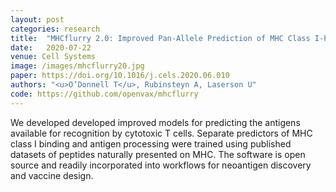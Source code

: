 ```yaml
---
layout: post
categories: research
title:  "MHCflurry 2.0: Improved Pan-Allele Prediction of MHC Class I-Presented Peptides by Incorporating Antigen Processing"
date:   2020-07-22
venue: Cell Systems
image: /images/mhcflurry20.jpg
paper: https://doi.org/10.1016/j.cels.2020.06.010
authors: "<u>O’Donnell T</u>, Rubinsteyn A, Laserson U"
code: https://github.com/openvax/mhcflurry
---
```


We developed developed improved models for predicting the antigens available for
recognition by cytotoxic T cells. Separate predictors of MHC class I binding and
antigen processing were trained using published datasets of peptides naturally
presented on MHC. The software is open source and readily incorporated into
workflows for neoantigen discovery and vaccine design.
